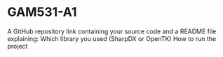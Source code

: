 # GAM531-A1

A GitHub repository link containing your source code and a README file explaining:
Which library you used (SharpDX or OpenTK)
How to run the project
